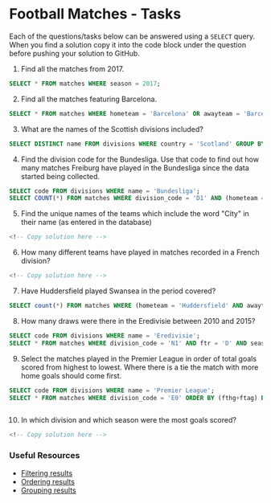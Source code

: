 # Football Matches - Tasks

Each of the questions/tasks below can be answered using a `SELECT` query. When you find a solution copy it into the code block under the question before pushing your solution to GitHub.

1) Find all the matches from 2017.

```sql
SELECT * FROM matches WHERE season = 2017;


```

2) Find all the matches featuring Barcelona.

```sql
SELECT * FROM matches WHERE hometeam = 'Barcelona' OR awayteam = 'Barcelona';


```

3) What are the names of the Scottish divisions included?

```sql
SELECT DISTINCT name FROM divisions WHERE country = 'Scotland' GROUP BY name;


```

4) Find the division code for the Bundesliga. Use that code to find out how many matches Freiburg have played in the Bundesliga since the data started being collected.

```sql
SELECT code FROM divisions WHERE name = 'Bundesliga';
SELECT COUNT(*) FROM matches WHERE division_code = 'D1' AND (hometeam = 'Freiburg' OR awayteam = 'Freiburg');


```

5) Find the unique names of the teams which include the word "City" in their name (as entered in the database)

```sql
<!-- Copy solution here -->


```

6) How many different teams have played in matches recorded in a French division?

```sql
<!-- Copy solution here -->


```

7) Have Huddersfield played Swansea in the period covered?

```sql
SELECT count(*) FROM matches WHERE (hometeam = 'Huddersfield' AND awayteam = 'Swansea') OR (awayteam = 'Huddersfield' AND hometeam = 'Swansea');


```

8) How many draws were there in the Eredivisie between 2010 and 2015?

```sql
SELECT code FROM divisions WHERE name = 'Eredivisie';
SELECT * FROM matches WHERE division_code = 'N1' AND ftr = 'D' AND season >2010 AND season <2015;


```

9) Select the matches played in the Premier League in order of total goals scored from highest to lowest. Where there is a tie the match with more home goals should come first.

```sql
SELECT code FROM divisions WHERE name = 'Premier League';
SELECT * FROM matches WHERE division_code = 'E0' ORDER BY (fthg+ftag) DESC;



```

10) In which division and which season were the most goals scored?

```sql
<!-- Copy solution here -->


```

### Useful Resources

- [Filtering results](https://www.w3schools.com/sql/sql_where.asp)
- [Ordering results](https://www.w3schools.com/sql/sql_orderby.asp)
- [Grouping results](https://www.w3schools.com/sql/sql_groupby.asp)